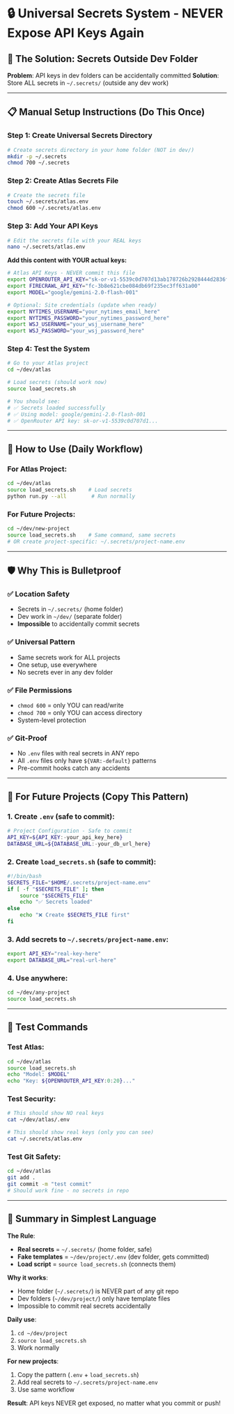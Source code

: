 # 🔒 Universal Secrets System - NEVER Expose API Keys Again

## 🎯 The Solution: Secrets Outside Dev Folder

**Problem**: API keys in dev folders can be accidentally committed
**Solution**: Store ALL secrets in `~/.secrets/` (outside any dev work)

---

## 📋 Manual Setup Instructions (Do This Once)

### Step 1: Create Universal Secrets Directory
```bash
# Create secrets directory in your home folder (NOT in dev/)
mkdir -p ~/.secrets
chmod 700 ~/.secrets
```

### Step 2: Create Atlas Secrets File
```bash
# Create the secrets file
touch ~/.secrets/atlas.env
chmod 600 ~/.secrets/atlas.env
```

### Step 3: Add Your API Keys
```bash
# Edit the secrets file with your REAL keys
nano ~/.secrets/atlas.env
```

**Add this content with YOUR actual keys:**
```bash
# Atlas API Keys - NEVER commit this file
export OPENROUTER_API_KEY="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"
export FIRECRAWL_API_KEY="fc-3b8e621cbe084db69f235ec3ff631a00"
export MODEL="google/gemini-2.0-flash-001"

# Optional: Site credentials (update when ready)
export NYTIMES_USERNAME="your_nytimes_email_here"
export NYTIMES_PASSWORD="your_nytimes_password_here"
export WSJ_USERNAME="your_wsj_username_here"
export WSJ_PASSWORD="your_wsj_password_here"
```

### Step 4: Test the System
```bash
# Go to your Atlas project
cd ~/dev/atlas

# Load secrets (should work now)
source load_secrets.sh

# You should see:
# ✅ Secrets loaded successfully
# ✅ Using model: google/gemini-2.0-flash-001
# ✅ OpenRouter API key: sk-or-v1-5539c0d707d1...
```

---

## 🚀 How to Use (Daily Workflow)

### For Atlas Project:
```bash
cd ~/dev/atlas
source load_secrets.sh    # Load secrets
python run.py --all        # Run normally
```

### For Future Projects:
```bash
cd ~/dev/new-project
source load_secrets.sh    # Same command, same secrets
# OR create project-specific: ~/.secrets/project-name.env
```

---

## 🛡️ Why This is Bulletproof

### ✅ **Location Safety**
- Secrets in `~/.secrets/` (home folder)
- Dev work in `~/dev/` (separate folder)
- **Impossible** to accidentally commit secrets

### ✅ **Universal Pattern**
- Same secrets work for ALL projects
- One setup, use everywhere
- No secrets ever in any dev folder

### ✅ **File Permissions**
- `chmod 600` = only YOU can read/write
- `chmod 700` = only YOU can access directory
- System-level protection

### ✅ **Git-Proof**
- No `.env` files with real secrets in ANY repo
- All `.env` files only have `${VAR:-default}` patterns
- Pre-commit hooks catch any accidents

---

## 🔄 For Future Projects (Copy This Pattern)

### 1. Create `.env` (safe to commit):
```bash
# Project Configuration - Safe to commit
API_KEY=${API_KEY:-your_api_key_here}
DATABASE_URL=${DATABASE_URL:-your_db_url_here}
```

### 2. Create `load_secrets.sh` (safe to commit):
```bash
#!/bin/bash
SECRETS_FILE="$HOME/.secrets/project-name.env"
if [ -f "$SECRETS_FILE" ]; then
    source "$SECRETS_FILE"
    echo "✅ Secrets loaded"
else
    echo "❌ Create $SECRETS_FILE first"
fi
```

### 3. Add secrets to `~/.secrets/project-name.env`:
```bash
export API_KEY="real-key-here"
export DATABASE_URL="real-url-here"
```

### 4. Use anywhere:
```bash
cd ~/dev/any-project
source load_secrets.sh
```

---

## 🧪 Test Commands

### Test Atlas:
```bash
cd ~/dev/atlas
source load_secrets.sh
echo "Model: $MODEL"
echo "Key: ${OPENROUTER_API_KEY:0:20}..."
```

### Test Security:
```bash
# This should show NO real keys
cat ~/dev/atlas/.env

# This should show real keys (only you can see)
cat ~/.secrets/atlas.env
```

### Test Git Safety:
```bash
cd ~/dev/atlas
git add .
git commit -m "test commit"
# Should work fine - no secrets in repo
```

---

## 📝 Summary in Simplest Language

**The Rule**:
- **Real secrets** = `~/.secrets/` (home folder, safe)
- **Fake templates** = `~/dev/project/.env` (dev folder, gets committed)
- **Load script** = `source load_secrets.sh` (connects them)

**Why it works**:
- Home folder (`~/.secrets/`) is NEVER part of any git repo
- Dev folders (`~/dev/project/`) only have template files
- Impossible to commit real secrets accidentally

**Daily use**:
1. `cd ~/dev/project`
2. `source load_secrets.sh`
3. Work normally

**For new projects**:
1. Copy the pattern (`.env` + `load_secrets.sh`)
2. Add real secrets to `~/.secrets/project-name.env`
3. Use same workflow

**Result**: API keys NEVER get exposed, no matter what you commit or push!